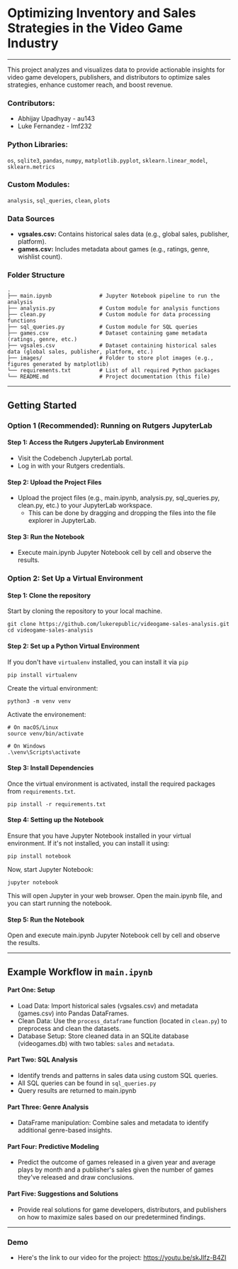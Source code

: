 # Optimizing Inventory and Sales Strategies in the Video Game Industry
---
This project analyzes and visualizes data to provide actionable insights for video game developers, publishers, and distributors to optimize sales strategies, enhance customer reach, and boost revenue.

### Contributors:
- Abhijay Upadhyay - au143
- Luke Fernandez - lmf232

### Python Libraries:
```os```, ```sqlite3```, ```pandas```, ```numpy```, ```matplotlib.pyplot```, ```sklearn.linear_model```, ```sklearn.metrics```
### Custom Modules:
```analysis```, ```sql_queries```, ```clean```, ```plots```

### Data Sources
- **vgsales.csv:** Contains historical sales data (e.g., global sales, publisher, platform).
- **games.csv:** Includes metadata about games (e.g., ratings, genre, wishlist count).

### Folder Structure
```
.
├── main.ipynb               # Jupyter Notebook pipeline to run the analysis
├── analysis.py              # Custom module for analysis functions
├── clean.py                 # Custom module for data processing functions
├── sql_queries.py           # Custom module for SQL queries
├── games.csv                # Dataset containing game metadata (ratings, genre, etc.)
├── vgsales.csv              # Dataset containing historical sales data (global sales, publisher, platform, etc.)
├── images/                  # Folder to store plot images (e.g., figures generated by matplotlib)
└── requirements.txt         # List of all required Python packages
└── README.md                # Project documentation (this file)

```

---

## Getting Started
### Option 1 (Recommended): Running on Rutgers JupyterLab
#### Step 1: Access the Rutgers JupyterLab Environment
- Visit the Codebench JupyterLab portal.
- Log in with your Rutgers credentials.

#### Step 2: Upload the Project Files 
- Upload the project files (e.g., main.ipynb, analysis.py, sql_queries.py, clean.py, etc.) to your JupyterLab workspace.
  - This can be done  by dragging and dropping the files into the file explorer in JupyterLab.

#### Step 3: Run the Notebook
- Execute main.ipynb Jupyter Notebook cell by cell and observe the results.

### Option 2: Set Up a Virtual Environment
#### Step 1: Clone the repository
Start by cloning the repository to your local machine.
```
git clone https://github.com/lukerepublic/videogame-sales-analysis.git
cd videogame-sales-analysis
```

#### Step 2: Set up a Python Virtual Environment
If you don't have ```virtualenv``` installed, you can install it via ```pip```
```
pip install virtualenv
```
Create the virtual environment:
```
python3 -m venv venv
```
Activate the environement:
```
# On macOS/Linux
source venv/bin/activate

# On Windows
.\venv\Scripts\activate
```

#### Step 3: Install Dependencies
Once the virtual environment is activated, install the required packages from ```requirements.txt```.
```
pip install -r requirements.txt
```

#### Step 4: Setting up the Notebook
Ensure that you have Jupyter Notebook installed in your virtual environment. If it's not installed, you can install it using:
```
pip install notebook
```

Now, start Jupyter Notebook:
```
jupyter notebook
```
This will open Jupyter in your web browser. Open the main.ipynb file, and you can start running the notebook.


#### Step 5: Run the Notebook
Open and execute main.ipynb Jupyter Notebook cell by cell and observe the results.

---

## Example Workflow in ```main.ipynb```
#### Part One: Setup
- Load Data: Import historical sales (vgsales.csv) and metadata (games.csv) into Pandas DataFrames.
- Clean Data: Use the ```process_dataframe``` function (located in ```clean.py```) to preprocess and clean the datasets.
- Database Setup: Store cleaned data in an SQLite database (videogames.db) with two tables: ```sales``` and ```metadata```.

#### Part Two: SQL Analysis
- Identify trends and patterns in sales data using custom SQL queries.
- All SQL queries can be found in ```sql_queries.py```
- Query results are returned to main.ipynb

#### Part Three: Genre Analysis
- DataFrame manipulation: Combine sales and metadata to identify additional genre-based insights.

#### Part Four: Predictive Modeling
- Predict the outcome of games released in a given year and average plays by month and a publisher's sales given the number of games they've released and draw conclusions.

#### Part Five: Suggestions and Solutions
- Provide real solutions for game developers, distributors, and publishers on how to maximize sales based on our predetermined findings.

---

### Demo
- Here's the link to our video for the project: https://youtu.be/skJIfz-B4ZI


  

